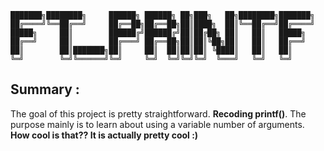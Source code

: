 
    ███████╗████████╗     ██████╗ ██████╗ ██╗███╗   ██╗████████╗███████╗ 
    ██╔════╝╚══██╔══╝     ██╔══██╗██╔══██╗██║████╗  ██║╚══██╔══╝██╔════╝ 
    █████╗     ██║        ██████╔╝██████╔╝██║██╔██╗ ██║   ██║   █████╗   
    ██╔══╝     ██║        ██╔═══╝ ██╔══██╗██║██║╚██╗██║   ██║   ██╔══╝   
    ██║        ██║███████╗██║     ██║  ██║██║██║ ╚████║   ██║   ██║      
    ╚═╝        ╚═╝╚══════╝╚═╝     ╚═╝  ╚═╝╚═╝╚═╝  ╚═══╝   ╚═╝   ╚═╝      
                                                                            
## Summary : 

The goal of this project is pretty straightforward. **Recoding printf()**.
The purpose mainly is to learn about using a variable number of arguments. __How cool is that??
It is actually pretty cool :)__

